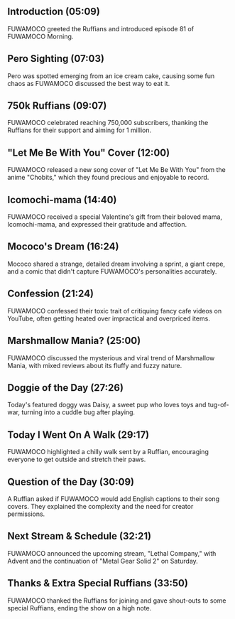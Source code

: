 ## Introduction (05:09)

FUWAMOCO greeted the Ruffians and introduced episode 81 of FUWAMOCO Morning.

## Pero Sighting (07:03)

Pero was spotted emerging from an ice cream cake, causing some fun chaos as FUWAMOCO discussed the best way to eat it.

## 750k Ruffians (09:07)

FUWAMOCO celebrated reaching 750,000 subscribers, thanking the Ruffians for their support and aiming for 1 million.

## "Let Me Be With You" Cover (12:00)

FUWAMOCO released a new song cover of "Let Me Be With You" from the anime "Chobits," which they found precious and enjoyable to record.

## Icomochi-mama (14:40)

FUWAMOCO received a special Valentine's gift from their beloved mama, Icomochi-mama, and expressed their gratitude and affection.

## Mococo's Dream (16:24)

Mococo shared a strange, detailed dream involving a sprint, a giant crepe, and a comic that didn't capture FUWAMOCO's personalities accurately.

## Confession (21:24)

FUWAMOCO confessed their toxic trait of critiquing fancy cafe videos on YouTube, often getting heated over impractical and overpriced items.

## Marshmallow Mania? (25:00)

FUWAMOCO discussed the mysterious and viral trend of Marshmallow Mania, with mixed reviews about its fluffy and fuzzy nature.

## Doggie of the Day (27:26)

Today's featured doggy was Daisy, a sweet pup who loves toys and tug-of-war, turning into a cuddle bug after playing.

## Today I Went On A Walk (29:17)

FUWAMOCO highlighted a chilly walk sent by a Ruffian, encouraging everyone to get outside and stretch their paws.

## Question of the Day (30:09)

A Ruffian asked if FUWAMOCO would add English captions to their song covers. They explained the complexity and the need for creator permissions.

## Next Stream & Schedule (32:21)

FUWAMOCO announced the upcoming stream, "Lethal Company," with Advent and the continuation of "Metal Gear Solid 2" on Saturday.

## Thanks & Extra Special Ruffians (33:50)

FUWAMOCO thanked the Ruffians for joining and gave shout-outs to some special Ruffians, ending the show on a high note.
